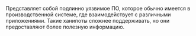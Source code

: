 Представляет собой подлинно уязвимое ПО, которое обычно имеется в производственной системе, где взаимодействует с различными приложениями. Такие ханипоты сложнее поддерживать, но они предоставляют более полезную информацию.